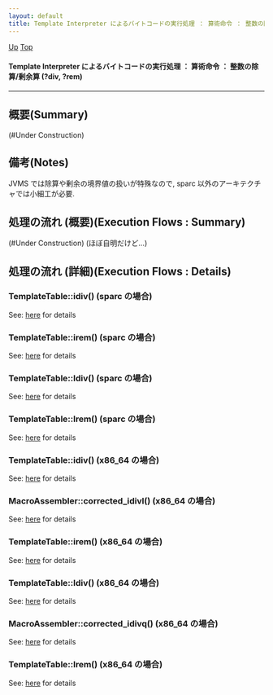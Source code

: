 ```yaml
---
layout: default
title: Template Interpreter によるバイトコードの実行処理 ： 算術命令 ： 整数の除算/剰余算 (?div, ?rem) 
---
```

[Up](no6h-npuWN.html) [Top](../index.html)

#### Template Interpreter によるバイトコードの実行処理 ： 算術命令 ： 整数の除算/剰余算 (?div, ?rem) 

--- 
## 概要(Summary)
(#Under Construction)

## 備考(Notes)
JVMS では除算や剰余の境界値の扱いが特殊なので, sparc 以外のアーキテクチャでは小細工が必要.

## 処理の流れ (概要)(Execution Flows : Summary)
(#Under Construction) (ほぼ自明だけど...)

## 処理の流れ (詳細)(Execution Flows : Details)
### TemplateTable::idiv() (sparc の場合)
See: [here](no3059Qlo.html) for details
### TemplateTable::irem() (sparc の場合)
See: [here](no3059dvu.html) for details
### TemplateTable::ldiv() (sparc の場合)
See: [here](no3059q50.html) for details
### TemplateTable::lrem() (sparc の場合)
See: [here](no3059pNK.html) for details

### TemplateTable::idiv() (x86_64 の場合)
See: [here](no30592XQ.html) for details
### MacroAssembler::corrected_idivl() (x86_64 の場合)
See: [here](no30593Kv.html) for details
### TemplateTable::irem() (x86_64 の場合)
See: [here](no3059DiW.html) for details
### TemplateTable::ldiv() (x86_64 の場合)
See: [here](no3059Qsc.html) for details
### MacroAssembler::corrected_idivq() (x86_64 の場合)
See: [here](no3059qAp.html) for details
### TemplateTable::lrem() (x86_64 の場合)
See: [here](no3059d2i.html) for details






